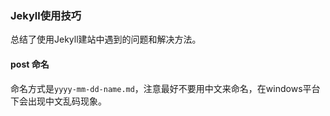 ### Jekyll使用技巧
总结了使用Jekyll建站中遇到的问题和解决方法。

#### post 命名
命名方式是`yyyy-mm-dd-name.md`，注意最好不要用中文来命名，在windows平台下会出现中文乱码现象。
